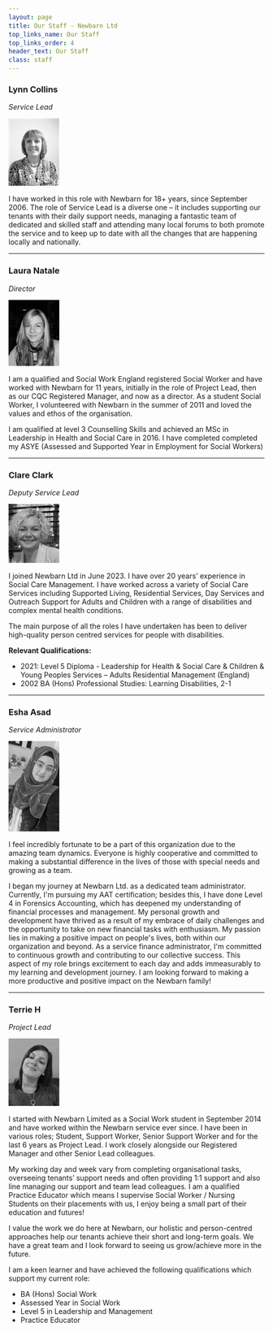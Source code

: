 ```yaml
---
layout: page
title: Our Staff - Newbarn Ltd
top_links_name: Our Staff
top_links_order: 4
header_text: Our Staff
class: staff
---
```


### **Lynn Collins**

_Service Lead_

![Photo of Lynn Collins](/img/lynn-collins.jpg)

I have worked in this role with Newbarn for 18+ years, since September 2006. The role of Service Lead is a diverse one – it includes supporting our tenants with their daily support needs, managing a fantastic team of dedicated and skilled staff and attending many local forums to both promote the service and to keep up to date with all the changes that are happening locally and nationally.

---

### **Laura Natale**

_Director_

![Photo of Laura McKee](/img/laura-mckee.jpg)

I am a qualified and Social Work England registered Social Worker and have worked with Newbarn for 11 years, initially in the role of Project Lead, then as our CQC Registered Manager, and now as a director. As a student Social Worker, I volunteered with Newbarn in the summer of 2011 and loved the values and ethos of the organisation.

I am qualified at level 3 Counselling Skills and achieved an MSc in Leadership in Health and Social Care in 2016. I have completed completed my ASYE (Assessed and Supported Year in Employment for Social Workers)

---

### **Clare Clark**

_Deputy Service Lead_

![Photo of Clare Clark](/img/clare-clark.jpg)

I joined Newbarn Ltd in June 2023. I have over 20 years’ experience in Social Care Management. I have worked across a variety of Social Care Services including Supported Living, Residential Services, Day Services and Outreach Support for Adults and Children with a range of disabilities and complex mental health conditions.

The main purpose of all the roles I have undertaken has been to deliver high-quality person centred services for people with disabilities.

**Relevant Qualifications:**

-   2021: Level 5 Diploma - Leadership for Health & Social Care & Children & Young Peoples Services – Adults Residential Management (England)
-   2002 BA (Hons) Professional Studies: Learning Disabilities, 2-1

---

### **Esha Asad**

_Service Administrator_

![Photo of Esha Asad](/img/esha-asad.jpg)

I feel incredibly fortunate to be a part of this organization due to the amazing team dynamics. Everyone is highly cooperative and committed to making a substantial difference in the lives of those with special needs and growing as a team.

I began my journey at Newbarn Ltd. as a dedicated team administrator. Currently, I'm pursuing my AAT certification; besides this, I have done Level 4 in Forensics Accounting, which has deepened my understanding of financial processes and management. My personal growth and development have thrived as a result of my embrace of daily challenges and the opportunity to take on new financial tasks with enthusiasm. My passion lies in making a positive impact on people's lives, both within our organization and beyond. As a service finance administrator, I'm committed to continuous growth and contributing to our collective success. This aspect of my role brings excitement to each day and adds immeasurably to my learning and development journey. I am looking forward to making a more productive and positive impact on the Newbarn family!

---

### **Terrie H**

_Project Lead_

![Photo of Terrie H](/img/terrie-h.jpg)

I started with Newbarn Limited as a Social Work student in September 2014 and have worked within the Newbarn service ever since. I have been in various roles; Student, Support Worker, Senior Support Worker and for the last 6 years as Project Lead. I work closely alongside our Registered Manager and other Senior Lead colleagues.

My working day and week vary from completing organisational tasks, overseeing tenants’ support needs and often providing 1:1 support and also line managing our support and team lead colleagues. I am a qualified Practice Educator which means I supervise Social Worker / Nursing Students on their placements with us, I enjoy being a small part of their education and futures!

I value the work we do here at Newbarn, our holistic and person-centred approaches help our tenants achieve their short and long-term goals. We have a great team and I look forward to seeing us grow/achieve more in the future.

I am a keen learner and have achieved the following qualifications which support my current role:

-   BA (Hons) Social Work
-   Assessed Year in Social Work
-   Level 5 in Leadership and Management
-   Practice Educator